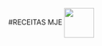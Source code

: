 #RECEITAS MJE
<img src="https://www.google.com/url?sa=i&url=https%3A%2F%2Fwww.estadao.com.br%2Fpaladar%2Freceita%2Fbolo-de-chocolate-com-morango%2F&psig=AOvVaw0va9-E6lw_-86rKFcgxWXq&ust=1685625269850000&source=images&cd=vfe&ved=0CBEQjRxqFwoTCLCuxs_Rn_8CFQAAAAAdAAAAABAD" align="center" reigth="50" width="60">
